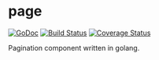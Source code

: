 # page
[![GoDoc](https://godoc.org/github.com/voidint/page?status.svg)](https://godoc.org/github.com/voidint/page)
[![Build Status](https://travis-ci.org/voidint/page.png)](https://travis-ci.org/voidint/page)
[![Coverage Status](https://coveralls.io/repos/github/voidint/page/badge.svg)](https://coveralls.io/github/voidint/page)

Pagination component written in golang.
